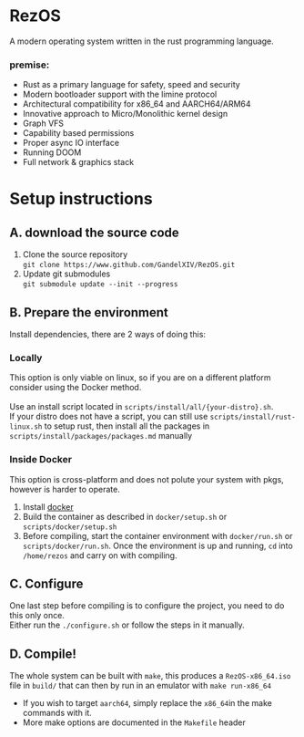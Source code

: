 # RezOS
A modern operating system written in the rust programming language.
### premise:
- Rust as a primary language for safety, speed and security
- Modern bootloader support with the limine protocol
- Architectural compatibility for x86_64 and AARCH64/ARM64
- Innovative approach to Micro/Monolithic kernel design
- Graph VFS
- Capability based permissions
- Proper async IO interface
- Running DOOM
- Full network & graphics stack

# Setup instructions
## A. download the source code
1. Clone the source repository <br>
`git clone https://www.github.com/GandelXIV/RezOS.git`
2. Update git submodules <br>
`git submodule update --init --progress`
## B. Prepare the environment
Install dependencies, there are 2 ways of doing this:
### Locally
  This option is only viable on linux, so if you are on a different platform consider using the Docker method. <br> <br>
  Use an install script located in `scripts/install/all/{your-distro}.sh`. <br> 
  If your distro does not have a script, you can still use `scripts/install/rust-linux.sh` to setup rust, then install all the packages in `scripts/install/packages/packages.md` manually
###
### Inside Docker
  This option is cross-platform and does not polute your system with pkgs, however is harder to operate.
  1. Install [docker](https://www.docker.com/)
  2. Build the container as described in `docker/setup.sh` or `scripts/docker/setup.sh`
  3. Before compiling, start the container environment with `docker/run.sh` or `scripts/docker/run.sh`. Once the environment is up and running, `cd` into `/home/rezos` and carry on with compiling.
###
## C. Configure
One last step before compiling is to configure the project, you need to do this only once. <br> Either run the `./configure.sh` or follow the steps in it manually.
##
## D. Compile!
The whole system can be built with `make`, this produces a `RezOS-x86_64.iso` file in `build/` that can then by run in an emulator with `make run-x86_64`
- If you wish to target `aarch64`, simply replace the `x86_64`in the make commands with it.
- More make options are documented in the `Makefile` header
